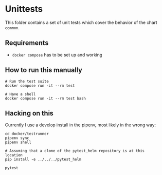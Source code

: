 # Unittests

This folder contains a set of unit tests which cover the behavior of the chart
`common`.


## Requirements

- `docker compose` has to be set up and working

## How to run this manually

```
# Run the test suite
docker compose run -it --rm test

# Have a shell
docker compose run -it --rm test bash
```

## Hacking on this

Currently I use a develop install in the pipenv, most likely in the wrong way:

```
cd docker/testrunner
pipenv sync
pipenv shell

# Assuming that a clone of the pytest_helm repository is at this location
pip install -e ../../../pytest_helm

pytest
```
